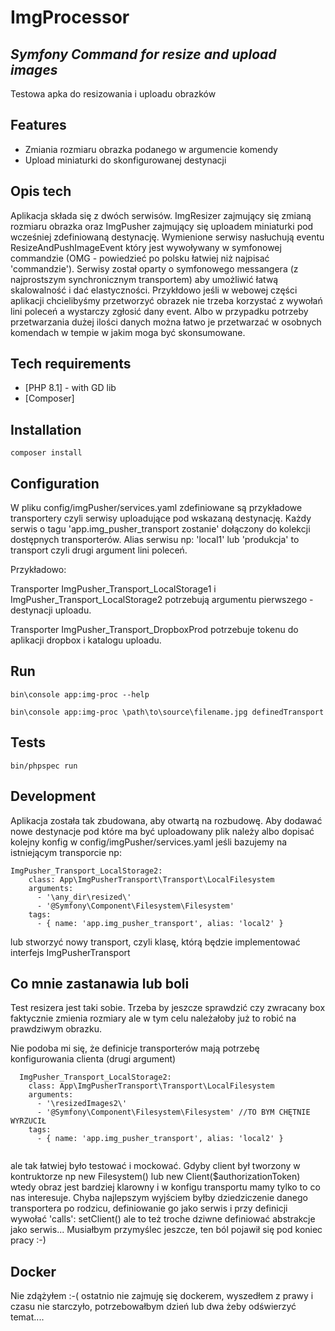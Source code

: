 # ImgProcessor
## _Symfony Command for resize and upload images_

Testowa apka do resizowania i uploadu obrazków

## Features

- Zmiania rozmiaru obrazka podanego w argumencie komendy
- Upload miniaturki do skonfigurowanej destynacji

## Opis tech

Aplikacja składa się z dwóch serwisów. ImgResizer zajmujący się zmianą rozmiaru obrazka oraz ImgPusher zajmujący się uploadem miniaturki pod wcześniej zdefiniowaną destynację. Wymienione serwisy nasłuchują eventu ResizeAndPushImageEvent który jest wywoływany w symfonowej commandzie (OMG - powiedzieć po polsku łatwiej niż najpisać 'commandzie'). Serwisy został oparty o symfonowego messangera (z najprostszym synchronicznym transportem) aby umożliwić łatwą skalowalność i dać elastyczności. Przykłdowo jeśli w webowej części aplikacji chcielibyśmy przetworzyć obrazek nie trzeba korzystać z wywołań lini poleceń a wystarczy zgłosić dany event. Albo w przypadku potrzeby przetwarzania dużej ilości danych można łatwo je przetwarzać w osobnych komendach w tempie w jakim moga być skonsumowane.

## Tech requirements

- [PHP 8.1] - with GD lib
- [Composer]

## Installation

```
composer install
```

## Configuration

W pliku config/imgPusher/services.yaml zdefiniowane są przykładowe transportery czyli serwisy uploadujące pod wskazaną destynację. Każdy serwis o tagu 'app.img_pusher_transport zostanie' dołączony do kolekcji dostępnych transporterów. Alias serwisu np: 'local1' lub 'produkcja' to transport czyli drugi argument lini poleceń.

Przykładowo:

Transporter ImgPusher_Transport_LocalStorage1 i ImgPusher_Transport_LocalStorage2 potrzebują argumentu pierwszego - destynacji uploadu.

Transporter ImgPusher_Transport_DropboxProd potrzebuje tokenu do aplikacji dropbox i katalogu uploadu.

## Run

```
bin\console app:img-proc --help

bin\console app:img-proc \path\to\source\filename.jpg definedTransport
```

## Tests

```
bin/phpspec run
```

## Development

Aplikacja została tak zbudowana, aby otwartą na rozbudowę. Aby dodawać nowe destynacje pod które ma być uploadowany plik należy albo dopisać kolejny konfig w config/imgPusher/services.yaml jeśli bazujemy na istniejącym transporcie np:

```
ImgPusher_Transport_LocalStorage2:
    class: App\ImgPusherTransport\Transport\LocalFilesystem
    arguments:
      - '\any_dir\resized\'
      - '@Symfony\Component\Filesystem\Filesystem'
    tags:
      - { name: 'app.img_pusher_transport', alias: 'local2' }
```

lub stworzyć nowy transport, czyli klasę, którą będzie implementować interfejs ImgPusherTransport



## Co mnie zastanawia lub boli

Test resizera jest taki sobie. Trzeba by jeszcze sprawdzić czy zwracany box faktycznie zmienia rozmiary ale w tym celu należałoby już to robić na prawdziwym obrazku.

Nie podoba mi się, że definicje transporterów mają potrzebę konfigurowania clienta (drugi argument)

```
  ImgPusher_Transport_LocalStorage2:
    class: App\ImgPusherTransport\Transport\LocalFilesystem
    arguments:
      - '\resizedImages2\'
      - '@Symfony\Component\Filesystem\Filesystem' //TO BYM CHĘTNIE WYRZUCIŁ
    tags:
      - { name: 'app.img_pusher_transport', alias: 'local2' }
      
```

ale tak łatwiej było testować i mockować. Gdyby client był tworzony w kontruktorze np new Filesystem() lub new Client($authorizationToken) wtedy obraz jest bardziej klarowny i w konfigu transportu mamy tylko to co nas interesuje.
Chyba najlepszym wyjściem byłby dziedziczenie danego transportera po rodzicu, definiowanie go jako serwis i przy definicji wywołać 'calls': setClient() ale to też troche dziwne definiować abstrakcje jako serwis... Musiałbym przymyślec jeszcze, ten ból pojawił się pod koniec pracy :-)



## Docker

Nie zdążyłem :-( ostatnio nie zajmuję się dockerem, wyszedłem z prawy i czasu nie starczyło, potrzebowałbym dzień lub dwa żeby odświerzyć temat....

